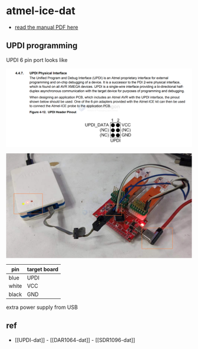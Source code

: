 
# atmel-ice-dat


- [read the manual PDF here](https://ww1.microchip.com/downloads/aemDocuments/documents/OTH/ProductDocuments/UserGuides/Atmel-ICE_UserGuide.pdf)


## UPDI programming 

UPDI 6 pin port looks like 


![](2025-04-29-14-28-03.png)

![](2024-05-31-17-43-15.png)

| pin   | target board |
| ----- | ------------ |
| blue  | UPDI         |
| white | VCC          |
| black | GND          |

extra power supply from USB 


## ref 

- [[UPDI-dat]] - [[DAR1064-dat]] - [[SDR1096-dat]]